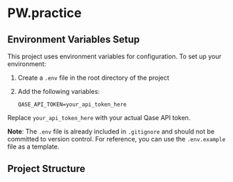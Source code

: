 # PW.practice

## Environment Variables Setup

This project uses environment variables for configuration. To set up your environment:

1. Create a `.env` file in the root directory of the project
2. Add the following variables:

   ```env
   QASE_API_TOKEN=your_api_token_here
   ```

Replace `your_api_token_here` with your actual Qase API token.

**Note**: The `.env` file is already included in `.gitignore` and should not be committed to version control. For reference, you can use the `.env.example` file as a template.

## Project Structure
